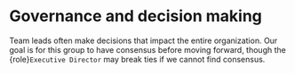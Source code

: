 # Governance and decision making

Team leads often make decisions that impact the entire organization.
Our goal is for this group to have consensus before moving forward, though the {role}`Executive Director` may break ties if we cannot find consensus.

